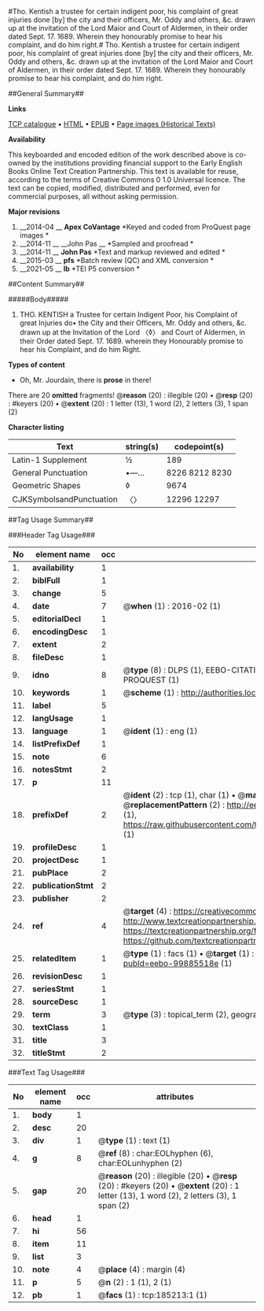 #Tho. Kentish a trustee for certain indigent poor, his complaint of great injuries done [by] the city and their officers, Mr. Oddy and others, &c. drawn up at the invitation of the Lord Maior and Court of Aldermen, in their order dated Sept. 17. 1689. Wherein they honourably promise to hear his complaint, and do him right.#
Tho. Kentish a trustee for certain indigent poor, his complaint of great injuries done [by] the city and their officers, Mr. Oddy and others, &c. drawn up at the invitation of the Lord Maior and Court of Aldermen, in their order dated Sept. 17. 1689. Wherein they honourably promise to hear his complaint, and do him right.

##General Summary##

**Links**

[TCP catalogue](http://www.ota.ox.ac.uk/tcp/)  • 
[HTML](http://tei.it.ox.ac.uk/tcp/Texts-HTML/free/B25/B25453.html)  • 
[EPUB](http://tei.it.ox.ac.uk/tcp/Texts-EPUB/free/B25/B25453.epub) • 
[Page images (Historical Texts)](https://historicaltexts.jisc.ac.uk/eebo-99885518e)

**Availability**

This keyboarded and encoded edition of the work described above is co-owned by the
    institutions providing financial support to the Early English Books Online Text Creation
    Partnership. This text is available for reuse, according to the terms of  Creative Commons 0 1.0 Universal
    licence. The text can be copied, modified, distributed and performed, even for commercial
    purposes, all without asking permission.

**Major revisions**

1. __2014-04 __ __Apex CoVantage__ *Keyed and coded from ProQuest page images *
1. __2014-11 __ __John Pas __ *Sampled and proofread *
1. __2014-11 __ __John Pas__ *Text and markup reviewed and edited *
1. __2015-03 __ __pfs__ *Batch review (QC) and XML conversion *
1. __2021-05 __ __lb__ *TEI P5 conversion *

##Content Summary##

#####Body#####

1. THO. KENTISH a Trustee for certain Indigent Poor, his Complaint of great Injuries do• the City and their Officers, Mr. Oddy and others, &c. drawn up at the Invitation of the Lord 〈◊〉 and Court of Aldermen, in their Order dated Sept. 17. 1689. wherein they Honourably promise to hear his Complaint, and do him Right.

**Types of content**

  * Oh, Mr. Jourdain, there is **prose** in there!

There are 20 **omitted** fragments! 
 @__reason__ (20) : illegible (20)  •  @__resp__ (20) : #keyers (20)  •  @__extent__ (20) : 1 letter (13), 1 word (2), 2 letters (3), 1 span (2)

**Character listing**


|Text|string(s)|codepoint(s)|
|---|---|---|
|Latin-1 Supplement|½|189|
|General Punctuation|•—…|8226 8212 8230|
|Geometric Shapes|◊|9674|
|CJKSymbolsandPunctuation|〈〉|12296 12297|

##Tag Usage Summary##

###Header Tag Usage###

|No|element name|occ|attributes|
|---|---|---|---|
|1.|__availability__|1||
|2.|__biblFull__|1||
|3.|__change__|5||
|4.|__date__|7| @__when__ (1) : 2016-02 (1)|
|5.|__editorialDecl__|1||
|6.|__encodingDesc__|1||
|7.|__extent__|2||
|8.|__fileDesc__|1||
|9.|__idno__|8| @__type__ (8) : DLPS (1), EEBO-CITATION (1), VID (1), EEBO-PROQUEST (1), STC (3), PROQUEST (1)|
|10.|__keywords__|1| @__scheme__ (1) : http://authorities.loc.gov/ (1)|
|11.|__label__|5||
|12.|__langUsage__|1||
|13.|__language__|1| @__ident__ (1) : eng (1)|
|14.|__listPrefixDef__|1||
|15.|__note__|6||
|16.|__notesStmt__|2||
|17.|__p__|11||
|18.|__prefixDef__|2| @__ident__ (2) : tcp (1), char (1)  •  @__matchPattern__ (2) : ([0-9\-]+):([0-9IVX]+) (1), (.+) (1)  •  @__replacementPattern__ (2) : http://eebo.chadwyck.com/downloadtiff?vid=$1&page=$2 (1), https://raw.githubusercontent.com/textcreationpartnership/Texts/master/tcpchars.xml#$1 (1)|
|19.|__profileDesc__|1||
|20.|__projectDesc__|1||
|21.|__pubPlace__|2||
|22.|__publicationStmt__|2||
|23.|__publisher__|2||
|24.|__ref__|4| @__target__ (4) : https://creativecommons.org/publicdomain/zero/1.0/ (1), http://www.textcreationpartnership.org/docs/. (1), https://textcreationpartnership.org/faq/#faq05 (1), https://github.com/textcreationpartnership (1)|
|25.|__relatedItem__|1| @__type__ (1) : facs (1)  •  @__target__ (1) : https://data.historicaltexts.jisc.ac.uk/view?pubId=eebo-99885518e (1)|
|26.|__revisionDesc__|1||
|27.|__seriesStmt__|1||
|28.|__sourceDesc__|1||
|29.|__term__|3| @__type__ (3) : topical_term (2), geographic_name (1)|
|30.|__textClass__|1||
|31.|__title__|3||
|32.|__titleStmt__|2||


###Text Tag Usage###

|No|element name|occ|attributes|
|---|---|---|---|
|1.|__body__|1||
|2.|__desc__|20||
|3.|__div__|1| @__type__ (1) : text (1)|
|4.|__g__|8| @__ref__ (8) : char:EOLhyphen (6), char:EOLunhyphen (2)|
|5.|__gap__|20| @__reason__ (20) : illegible (20)  •  @__resp__ (20) : #keyers (20)  •  @__extent__ (20) : 1 letter (13), 1 word (2), 2 letters (3), 1 span (2)|
|6.|__head__|1||
|7.|__hi__|56||
|8.|__item__|11||
|9.|__list__|3||
|10.|__note__|4| @__place__ (4) : margin (4)|
|11.|__p__|5| @__n__ (2) : 1 (1), 2 (1)|
|12.|__pb__|1| @__facs__ (1) : tcp:185213:1 (1)|
